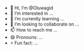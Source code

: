 - 👋 Hi, I’m @Oluwagid
- 👀 I’m interested in ...
- 🌱 I’m currently learning ...
- 💞️ I’m looking to collaborate on ...
- 📫 How to reach me ...
- 😄 Pronouns: ...
- ⚡ Fun fact: ...

<!---
Oluwagid/Oluwagid is a ✨ special ✨ repository because its `README.md` (this file) appears on your GitHub profile.
You can click the Preview link to take a look at your changes.
--->
